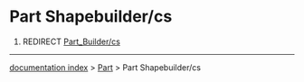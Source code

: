 # Part Shapebuilder/cs
1.  REDIRECT [Part\_Builder/cs](Part_Builder/cs.md)

---
[documentation index](../README.md) > [Part](Part_Workbench.md) > Part Shapebuilder/cs
